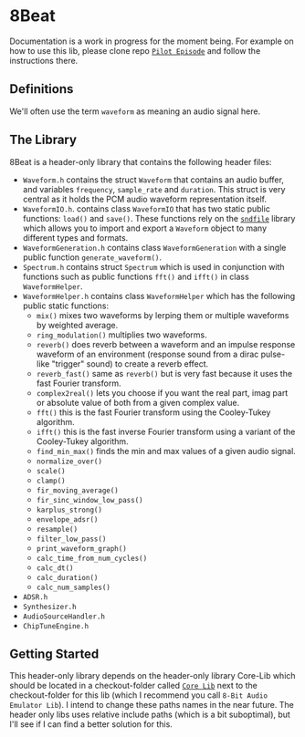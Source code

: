 # 8Beat

Documentation is a work in progress for the moment being. For example on how to use this lib, please clone repo [`Pilot Episode`](https://github.com/razterizer/Pilot-Episode) and follow the instructions there.

## Definitions

We'll often use the term `waveform` as meaning an audio signal here.

## The Library

8Beat is a header-only library that contains the following header files:

* `Waveform.h` contains the struct `Waveform` that contains an audio buffer, and variables `frequency`, `sample_rate` and `duration`. This struct is very central as it holds the PCM audio waveform representation itself.
* `WaveformIO.h`. contains class `WaveformIO` that has two static public functions: `load()` and `save()`. These functions rely on the [`sndfile`](https://github.com/libsndfile/libsndfile) library which allows you to import and export a `Waveform` object to many different types and formats.
* `WaveformGeneration.h` contains class `WaveformGeneration` with a single public function `generate_waveform()`.
* `Spectrum.h` contains struct `Spectrum` which is used in conjunction with functions such as public functions `fft()` and `ifft()` in class `WaveformHelper`.
* `WaveformHelper.h` contains class `WaveformHelper` which has the following public static functions:
  * `mix()` mixes two waveforms by lerping them or multiple waveforms by weighted average.
  * `ring_modulation()` multiplies two waveforms.
  * `reverb()` does reverb between a waveform and an impulse response waveform of an environment (response sound from a dirac pulse-like "trigger" sound) to create a reverb effect.
  * `reverb_fast()` same as `reverb()` but is very fast because it uses the fast Fourier transform.
  * `complex2real()` lets you choose if you want the real part, imag part or absolute value of both from a given complex value.
  * `fft()` this is the fast Fourier transform using the Cooley-Tukey algorithm.
  * `ifft()` this is the fast inverse Fourier transform using a variant of the Cooley-Tukey algorithm.
  * `find_min_max()` finds the min and max values of a given audio signal.
  * `normalize_over()` 
  * `scale()`
  * `clamp()`
  * `fir_moving_average()`
  * `fir_sinc_window_low_pass()`
  * `karplus_strong()`
  * `envelope_adsr()`
  * `resample()`
  * `filter_low_pass()`
  * `print_waveform_graph()`
  * `calc_time_from_num_cycles()`
  * `calc_dt()`
  * `calc_duration()`
  * `calc_num_samples()`
* `ADSR.h`
* `Synthesizer.h`
* `AudioSourceHandler.h`
* `ChipTuneEngine.h`


## Getting Started

This header-only library depends on the header-only library Core-Lib which should be located in a checkout-folder called [`Core Lib`](https://github.com/razterizer/Core-Lib) next to the checkout-folder for this lib (which I recommend you call `8-Bit Audio Emulator Lib`). I intend to change these paths names in the near future. The header only libs uses relative include paths (which is a bit suboptimal), but I'll see if I can find a better solution for this.


